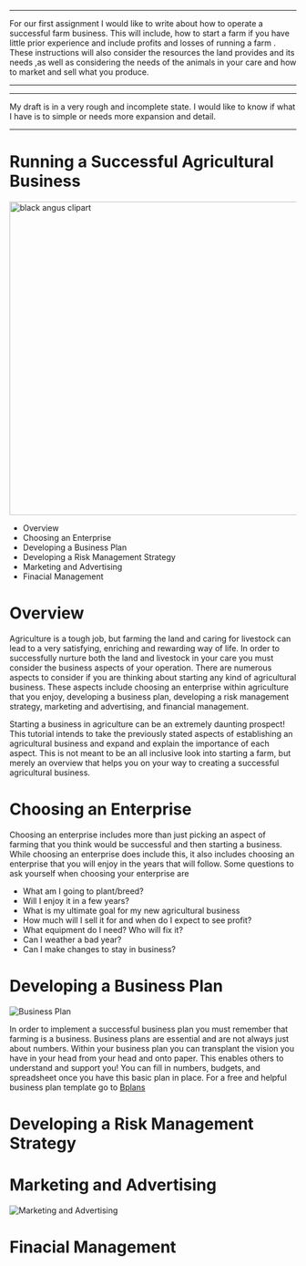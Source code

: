 ***
For our first assignment I would like to write about how to operate a successful farm business. This will include, how to start a farm if you have little prior experience and include profits and losses of running a farm . These instructions will also consider the resources the land provides and its needs ,as well as considering the needs of the animals in your care and how to market and sell what you produce. 
***
***
My draft is in a very rough and incomplete state. I would like to know if what I have is to simple or needs more expansion and detail. 
***

# Running a Successful Agricultural Business #
<a href="https://clipartxtras.com/download/c0b9b227c7077e74edb42519cdf5196c8983cc02.html" title="Image from clipartxtras.com"><img src="https://img.clipartxtras.com/42cbb9e3a57724a15a8ec86ea43cdf28_registered-black-angus-of-lee-county-clipart-black-angus-clipart_550-313.gif" width="550" alt="black angus clipart" /></a>

 * Overview 
 * Choosing an Enterprise
 * Developing a Business Plan
 * Developing a Risk Management Strategy
 * Marketing and Advertising
 * Finacial Management

 # Overview #
  Agriculture is a tough job, but farming the land and caring for livestock can lead to a very satisfying, enriching and rewarding way of life. In order to successfully nurture both the land and livestock in your care you must consider the business aspects of your operation.  There are numerous aspects to consider if you are thinking about starting any kind of agricultural business. These aspects include choosing an enterprise within agriculture that you enjoy, developing a business plan, developing a risk management strategy, marketing and advertising, and financial management. 

  Starting a business in agriculture can be an extremely daunting prospect! This tutorial intends to take the previously stated aspects of establishing an agricultural business and expand and explain the importance of each aspect. This is not meant to be an all inclusive look into starting a farm, but merely an overview that helps you on your way to creating a successful agricultural business.
  
 # Choosing an Enterprise #
  Choosing an enterprise includes more than just picking an aspect of farming that you think would be successful and then starting a business. While choosing an enterprise does include this, it also includes choosing an enterprise that you will enjoy in the years that will follow. Some questions to ask yourself when choosing your enterprise are
  
* What am I going to plant/breed?
* Will I enjoy it in a few years?
* What is my ultimate goal for my new agricultural business
* How much will I sell it for and when do I expect to see profit?
*	What equipment do I need? Who will fix it?
* Can I weather a bad year?
* Can I make changes to stay in business?
 
 # Developing a Business Plan #
 
![Business Plan](https://i2.wp.com/kudikonsult.com/wp-content/uploads/2016/07/business-plan-image.jpg?w=2340)

In order to implement a successful business plan you must remember that farming is a business. Business plans are essential and are not always just about numbers. Within your business plan you can transplant the vision you have in your head from your head and onto paper. This enables others to understand and support you! You can fill in numbers, budgets, and spreadsheet once you have this basic plan in place. 
For a free and helpful business plan template go to [Bplans](https://www.bplans.com/downloads/business-plan-template/)


 # Developing a Risk Management Strategy #
 
 # Marketing and Advertising #

![Marketing and Advertising](http://industry.visitmaryland.org/wp-content/uploads/2015/02/marketing-feature.jpg)


 
 # Finacial Management #
